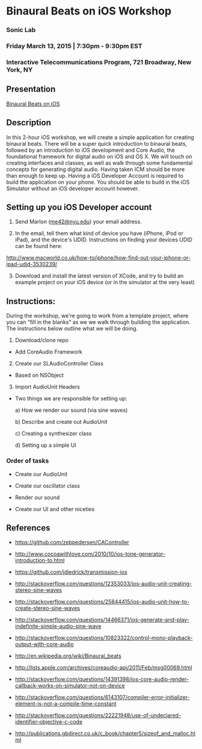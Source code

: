 # Binaural Beats on iOS Workshop

### Sonic Lab
### Friday March 13, 2015 | 7:30pm - 9:30pm EST
### Interactive Telecommunications Program, 721 Broadway, New York, NY

## Presentation

[Binaural Beats on iOS](http://jdiedrick.github.io/soniclab-binauralbeats/)

## Description

In this 2-hour iOS workshop, we will create a simple application for creating binaural beats. There will be a super quick introduction to binaural beats, followed by an introduction to iOS development and Core Audio, the foundational framework for digital audio on iOS and OS X. We will touch on creating interfaces and classes, as well as walk through some fundamental concepts for generating digital audio. Having taken ICM should be more than enough to keep up. Having a iOS Developer Account is required to build the application on your phone. You should be able to build in the iOS Simulator without an iOS developer account however.

## Setting up you iOS Developer account

1) Send Marlon (<me42@nyu.edu>) your email address.

2) In the email, tell them what kind of device you have (iPhone, iPod or iPad), and the device's UDID. Instructions on finding your devices UDID can be found here:

http://www.macworld.co.uk/how-to/iphone/how-find-out-your-iphone-or-ipad-udid-3530239/

3) Download and install the latest version of XCode, and try to build an example project on your iOS device (or in the simulator at the very least)

## Instructions:

During the workshop, we're going to work from a template project, where you can "fill in the blanks" as we we walk through building the application. The instructions below outline what we will be doing.

1) Download/clone repo

* Add CoreAudio Framework

2) Create our SLAudioController Class

* Based on NSObject

3) Import AudioUnit Headers

* Two things we are responsible for setting up:

	a) How we render our sound (via sine waves)

	b) Describe and create out AudioUnit

	c) Creating a synthesizer class

	d) Setting up a simple UI

### Order of tasks 

* Create our AudioUnit

* Create our oscillator class

* Render our sound

* Create our UI and other niceties

## References

* https://github.com/zebpedersen/CAController

* http://www.cocoawithlove.com/2010/10/ios-tone-generator-introduction-to.html

* https://github.com/jdiedrick/transmission-ios

* http://stackoverflow.com/questions/12353033/ios-audio-unit-creating-stereo-sine-waves

* http://stackoverflow.com/questions/25844415/ios-audio-unit-how-to-create-stereo-sine-waves

* http://stackoverflow.com/questions/14466371/ios-generate-and-play-indefinite-simple-audio-sine-wave

* http://stackoverflow.com/questions/10823322/control-mono-playback-output-with-core-audio

* http://en.wikipedia.org/wiki/Binaural_beats

* http://lists.apple.com/archives/coreaudio-api/2011/Feb/msg00069.html

* http://stackoverflow.com/questions/14391398/ios-core-audio-render-callback-works-on-simulator-not-on-device

* http://stackoverflow.com/questions/6143107/compiler-error-initializer-element-is-not-a-compile-time-constant

* http://stackoverflow.com/questions/22221948/use-of-undeclared-identifier-objective-c-code

* http://publications.gbdirect.co.uk/c_book/chapter5/sizeof_and_malloc.html
